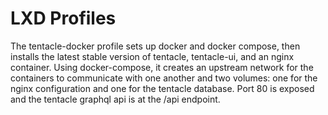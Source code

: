 # LXD Profiles

The tentacle-docker profile sets up docker and docker compose, then installs the latest stable version of tentacle, tentacle-ui, and an nginx container. Using docker-compose, it creates an upstream network for the containers to communicate with one another and two volumes: one for the nginx configuration and one for the tentacle database. Port 80 is exposed and the tentacle graphql api is at the /api endpoint.